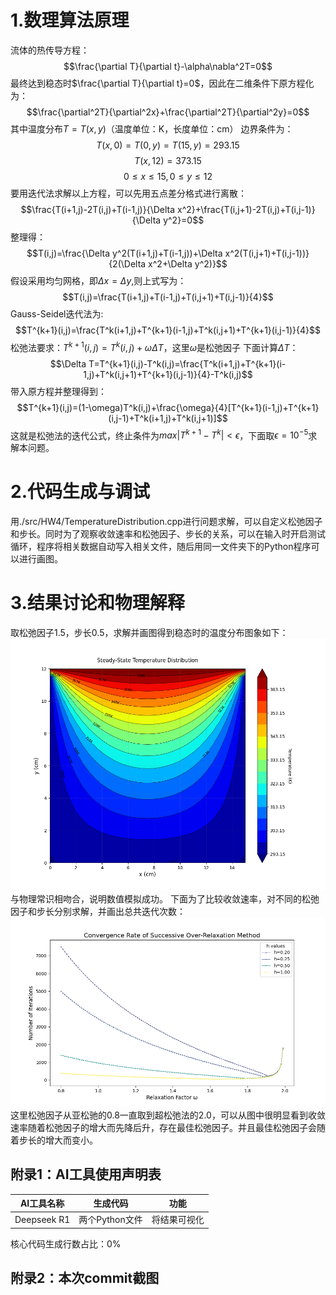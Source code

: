 # 1.数理算法原理
流体的热传导方程：
$$\frac{\partial T}{\partial t}-\alpha\nabla^2T=0$$
最终达到稳态时$\frac{\partial T}{\partial t}=0$，因此在二维条件下原方程化为：
$$\frac{\partial^2T}{\partial^2x}+\frac{\partial^2T}{\partial^2y}=0$$
其中温度分布$T=T(x,y)$（温度单位：K，长度单位：cm）
边界条件为：
$$T(x,0)=T(0,y)=T(15,y)=293.15$$
$$T(x,12)=373.15$$
$$0\leq x\leq 15, 0\leq y\leq 12$$
要用迭代法求解以上方程，可以先用五点差分格式进行离散：
$$\frac{T(i+1,j)-2T(i,j)+T(i-1,j)}{\Delta x^2}+\frac{T(i,j+1)-2T(i,j)+T(i,j-1)}{\Delta y^2}=0$$
整理得：
$$T(i,j)=\frac{\Delta y^2(T(i+1,j)+T(i-1,j))+\Delta x^2(T(i,j+1)+T(i,j-1))}{2(\Delta x^2+\Delta y^2)}$$
假设采用均匀网格，即$\Delta x=\Delta y$,则上式写为：
$$T(i,j)=\frac{T(i+1,j)+T(i-1,j)+T(i,j+1)+T(i,j-1)}{4}$$
Gauss-Seidel迭代法为:
$$T^{k+1}(i,j)=\frac{T^k(i+1,j)+T^{k+1}(i-1,j)+T^k(i,j+1)+T^{k+1}(i,j-1)}{4}$$
松弛法要求：$T^{k+1}(i,j)=T^k(i,j)+\omega\Delta T$，这里$\omega$是松弛因子
下面计算$\Delta T$：
$$\Delta T=T^{k+1}(i,j)-T^k(i,j)=\frac{T^k(i+1,j)+T^{k+1}(i-1,j)+T^k(i,j+1)+T^{k+1}(i,j-1)}{4}-T^k(i,j)$$
带入原方程并整理得到：
$$T^{k+1}(i,j)=(1-\omega)T^k(i,j)+\frac{\omega}{4}[T^{k+1}(i-1,j)+T^{k+1}(i,j-1)+T^k(i+1,j)+T^k(i,j+1)]$$
这就是松弛法的迭代公式，终止条件为$max|T^{k+1}-T^k|<\epsilon$，下面取$\epsilon=10^{-5}$求解本问题。

# 2.代码生成与调试
用./src/HW4/TemperatureDistribution.cpp进行问题求解，可以自定义松弛因子和步长。同时为了观察收敛速率和松弛因子、步长的关系，可以在输入时开启测试循环，程序将相关数据自动写入相关文件，随后用同一文件夹下的Python程序可以进行画图。

# 3.结果讨论和物理解释
取松弛因子1.5，步长0.5，求解并画图得到稳态时的温度分布图象如下：
![温度分布](../photo/HW4/TemperatureDistribution.png)
与物理常识相吻合，说明数值模拟成功。
下面为了比较收敛速率，对不同的松弛因子和步长分别求解，并画出总共迭代次数：
![收敛速率](../photo/HW4/ConvergenceRate.png)
这里松弛因子从亚松驰的0.8一直取到超松弛法的2.0，可以从图中很明显看到收敛速率随着松弛因子的增大而先降后升，存在最佳松弛因子。并且最佳松弛因子会随着步长的增大而变小。

## 附录1：AI工具使用声明表
|AI工具名称|生成代码|功能|
|:---------:|:------------:|:----:|
|Deepseek R1|两个Python文件|将结果可视化|

核心代码生成行数占比：0%

## 附录2：本次commit截图
